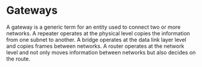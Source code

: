 # Gateways

A gateway is a generic term for an entity used to connect two or more networks. A repeater operates at the physical level copies the information from one subnet to another. A bridge operates at the data link layer level and copies frames between networks. A router operates at the network level and not only moves information between networks but also decides on the route. 